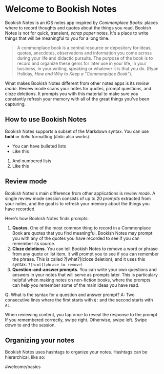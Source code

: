 #  Welcome to Bookish Notes

Bookish Notes is an iOS notes app inspired by *Commonplace Books*: places where to record thoughts and quotes about the things you read. Bookish Notes is not for quick, transient, *scrap paper* notes. It's a place to write things that will be meaningful to you for a long time.

> A commonplace book is a central resource or depository for ideas, quotes, anecdotes, observations and information you come across during your life and didactic pursuits. The purpose of the book is to record and organize these gems for later use in your life, in your business, in your writing, speaking or whatever it is that you do. (Ryan Holiday, *How and Why to Keep a "Commonplace Book"*).

What makes Bookish Notes different from other notes apps is its *review mode*. Review mode scans your notes for quotes, prompt questions, and cloze deletions. It prompts you with this material to make sure you constantly refresh your memory with all of the great things you've been capturing.

## How to use Bookish Notes

Bookish Notes supports a subset of the Markdown syntax. You can use **bold** or *italic* formatting (_italic_ also works).

* You can have bulleted lists
* Like this

1. And numbered lists
2. Like this

## Review mode

Bookish Notes's main difference from other applications is *review mode*. A single review mode session consists of up to 20 *prompts* extracted from your notes, and the goal is to refresh your memory about the things you have recorded.

Here's how Bookish Notes finds prompts:

1. **Quotes.** One of the most common thing to record in a Commonplace Book are quotes that you find meaningful. Bookish Notes may prompt you with any of the quotes you have recorded to see if you can remember its source.
2. **Cloze deletions.** You can tell Bookish Notes to remove a word or phrase from any quote or list item. It will prompt you to see if you can remember the phrase. This is called ?[what?](cloze deletion), and it uses this syntax: `?[hint](phrase to remove)`
3. **Question-and-answer prompts.** You can write your own questions and answers in your notes that will serve as prompts later. This is particulary helpful when making notes on non-fiction books, where the prompts can help you remember some of the main ideas you have read. 

Q: What is the syntax for a question and answer prompt?
A: Two consecutive lines where the first starts with `Q:` and the second starts with `A:`.

When reviewing content, you tap once to reveal the response to the prompt. If you remembered correctly, swipe right. Otherwise, swipe left. Swipe down to end the session.

## Organizing your notes

Bookish Notes uses hashtags to organize your notes. Hashtags can be hierarchical, like so:

#welcome/basics

